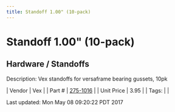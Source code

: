 ```yaml
---
title: Standoff 1.00" (10-pack)
---
```


# Standoff 1.00" (10-pack)
## Hardware / Standoffs
Description: 	Vex standoffs for versaframe bearing gussets, 10pk 

| Vendor | Vex | 
| Part # | [275-1016](http://www.vexrobotics.com/standoffs-8-32.html) | 
| Unit Price | 3.95 | 
| Tags: |  | 

Last updated: Mon May 08 09:20:22 PDT 2017